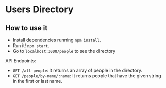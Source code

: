 # Users Directory

## How to use it

- Install dependencies running `npm install`.
- Run it! `npm start`.
- Go to `localhost:3000/people` to see the directory

API Endpoints:

- `GET /all-people`: It returns an array of people in the directory.
- `GET /people/by-name/:name`: It returns people that have the given string in the first or last name.
